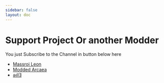 ```yaml
---
sidebar: false
layout: doc
---
```


# Support Project Or another Modder

You just Subscribe to the Channel in button below here

- [Massroi Leon](https://youtube.com/@massroileon?si=V3QlfasO6PZYEiBm)
- [Modded Arcaea](https://youtube.com/@moddedarcaea?si=UYubpf4G1efeOLNV)
- [ǝıllƎ](https://youtube.com/@a._Ellie?si=1zMBLAECfKKuoMXe)
